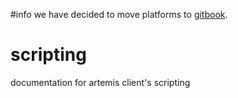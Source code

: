 #info
we have decided to move platforms to [gitbook](https://therealg8lol.gitbook.io/api-docs/).

# scripting
documentation for artemis client's scripting
